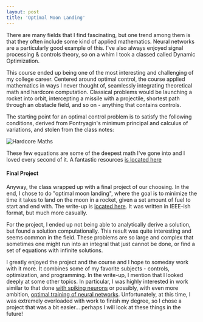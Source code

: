 ```yaml
---
layout: post
title: 'Optimal Moon Landing'
---
```

There are many fields that I find fascinating, but one trend among them is that they often include some kind of applied mathematics. Neural networks are a particularly good example of this. I've also always enjoyed signal processing & controls theory, so on a whim I took a classed called Dynamic Optimization.

This course ended up being one of the most interesting and challenging of my college career. Centered around optimal control, the course applied mathematics in ways I never thought of, seamlessly integrating theoretical math and hardcore computation. Classical problems would be launching a rocket into orbit, intercepting a missile with a projectile, shortest path through an obstacle field, and so on - anything that contains controls. 

The starting point for an optimal control problem is to satisfy the following conditions, derived from Pontryagin's minimum principal and calculus of variations, and stolen from the class notes: 

![Hardcore Maths](https://santacml.github.io/assets/img/optimality.png)

These few equations are some of the deepest math I've gone into and I loved every second of it. A fantastic resources [is located here](http://www.scholarpedia.org/article/Optimal_control#Formulation_of_optimal_control_problems)

#### Final Project

Anyway, the class wrapped up with a final project of our choosing. In the end, I chose to do "optimal moon landing", where the goal is to minimize the time it takes to land on the moon in a rocket, given a set amount of fuel to start and end with. The write-up is [located here](https://santacml.github.io/assets/Dynamic_Optimization_Project_fixed.pdf). It was written in IEEE-ish format, but much more casually. 

For the project, I ended up not being able to analytically derive a solution, but found a solution computationally. This result was quite interesting and seems common in the field. These problems are so large and complex that sometimes one might run into an integral that just cannot be done, or find a set of equations with infinite solutions. 

I greatly enjoyed the project and the course and I hope to someday work with it more. It combines some of my favorite subjects - controls, optimization, and programming. In the write-up, I mention that I looked deeply at some other topics. In particular, I was highly interested in work similar to that done [with spiking neurons](https://pdfs.semanticscholar.org/fa43/afcce25aef82b702f963c83576d302221e00.pdf) or possibly, with even more ambition, [optimal training of neural networks](https://arxiv.org/abs/1803.01299). Unfortunately, at this time, I was extremely overloaded with work to finish my degree, so I chose a project that was a bit easier... perhaps I will look at these things in the future!

